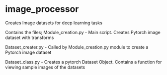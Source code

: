# image_processor
Creates Image datasets for deep learning tasks

Contains the files;
Module_creation.py - Main script. Creates Pytorch image dataset with transforms

Dataset_creater.py - Called by Module_creation.py module to create a Pytorch image dataset

Dataset_class.py - Creates a pytorch Dataset Object. Contains a function for viewing sample images of the datasets